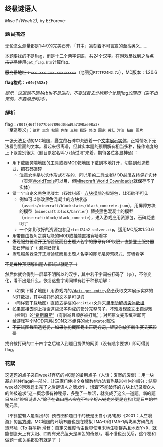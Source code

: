 ## 终极谜语人

*Misc ? (Week 2)*, by EZForever

### 题目描述

无论怎么测量都是1:4:9的完美石碑，「其中」篆刻着不可言宣的至高奥义……

本题要找的不是flag，而是十二个两字词语，共24个汉字。在游戏里找到之后~~点击这里~~使用`get_flag.htm`计算flag。

~~服务器地址：`xxx.xxx.xxx.xxx:xxxxx`~~（地图见`RTCTF24H2.7z`），MC版本：1.20.6

**flag格式：`r00t{%32x}`**

*提示：这道题不是Web也不是逆向，不要试着去分析那个计算flag的网页（逆不出来的，不要浪费时间）。*

### 解析

flag：`r00t{464ff077b7e7896d0ead9a7398ae98a3}`  
「至高奥义」：`做梦 意念 权限 内在 真相 措辞 修改 回家 黄红 污渍 扭曲 图片`

一张无法互动的MC地图，矗立的石碑中央嵌着一个[文本展示实体](https://zh.minecraft.wiki/w/%E5%B1%95%E7%A4%BA%E5%AE%9E%E4%BD%93)，正常情况下无法看到里面的文本。看起来很离谱，但其实本题的预期解有相当多种，操作难度的上下限差别很大（题目原定名叫“八仙过海”来着，期待各位各显神通）：

- 用下载服务端地图的工具或者MOD把地图下载到本地打开，切换到创造模式，把石碑砸碎
    - 注意文字是以实体形式存在的，所以用的工具或者MOD必须支持保存实体（实测[WorldTools](https://modrinth.com/mod/worldtools)可以用，但[Minecraft World Downloader](https://github.com/mircokroon/minecraft-world-downloader)就保存不了实体）
- 做一个自定义黑色混凝土（石碑材质）[方块模型](https://zh.minecraft.wiki/w/%E6%A8%A1%E5%9E%8B#%E6%96%B9%E5%9D%97%E6%A8%A1%E5%9E%8B)的资源包，让石碑不可见
    - 例如可以修改黑色混凝土的方块状态（`assets/minecraft/blockstates/black_concrete.json`），用屏障方块的模型（`minecraft:block/barrier`）替换黑色混凝土的模型（`minecraft:block/black_concrete`），进入游戏应用资源包，石碑就透明了
    - 一个如此改好的资源包参见`rtctf24h2-solver.zip`，适用MC版本1.20.6
- 用带自由视角之类功能的MOD或挂端直接穿墙看字
- ~~发现服务器没开正版验证而且出题人名字的账号有OP权限，直接登上服务器把石碑砸了（~~ 漏洞已修复
- 发现服务器没开正版验证而且出题人名字的账号是旁观模式，穿墙看字

~~不是每种预期解出题人都试过就是了（~~

然后你就会得到一屏幕不明所以的汉字，其中若干字词被打码了（`§k`），不停变化，看不出是什么。恢复这些字词同样有若干种预期解：

- （如果下载了地图）用游戏内的[`/data get entity`命令](https://zh.minecraft.wiki/w/%E5%91%BD%E4%BB%A4/data)获取文本展示实体的NBT数据，其中被打码的文本是可见的
- （同样要下载地图）直接去存档的`entities`文件夹里[手动解析实体数据](https://zh.minecraft.wiki/w/%E5%AE%9E%E4%BD%93%E6%95%B0%E6%8D%AE%E6%A0%BC%E5%BC%8F#.E5.AD.98.E5.82.A8.E6.A0.BC.E5.BC.8F)
- 如果直接去网上搜索这些汉字构成的部分完整句子，不难发现原文出自游戏《控制》的[“希斯魔咒”](https://control.fandom.com/zh/wiki/%E5%B8%8C%E6%96%AF%E9%AD%94%E5%92%92)（有删减且顺序被打乱）；对照原文完形填空即可
- 给游戏写个MOD禁用[JSON文本组件](https://zh.minecraft.wiki/w/%E6%96%87%E6%9C%AC%E7%BB%84%E4%BB%B6)的`obfuscated`属性
- ~~不要试图截图选老婆，如果你能截图截出正确的词，建议你放弃新生赛去买彩票~~

找齐被打码的二十四字之后输入到题目提供的网页（没有顺序要求）即可得到flag。

### 花絮

这道题的点子来自week1弃坑的MC题的备用点子（人话：废案的废案）：用一块基岩挡住flag的一部分，让玩家们使出全身解数想办法看到基岩挡住的部分；结果week1的游戏题出完了之后谜语人之魂发作，想着“不能破坏的方块上记录着众人的终极追求”这一概念很有神秘感，多整了一堆活，就变成了这么一道题。新的题目名称“终极谜语人”~~除了在说出题人实在不柿个好人钠之外~~更是在指代题目中的神秘元素。

（不指望有人能看出的）预告图和题目中的梗是出自小说/电影《2001：太空漫游》的[黑方碑](https://2001.fandom.com/wiki/Monolith)，MC地图的环境布置也是在模拟TMA-0和TMA-1两块黑方碑的周遭环境（To ~~群萌新~~ 滑稽：自定义维度令主世界使用末地生物群系且地表Y<0，就能创造天上有太阳、四周有光亮但天是黑色的奇景）。看不懂也没关系，这个梗和做题一点关系都没有就是了（

